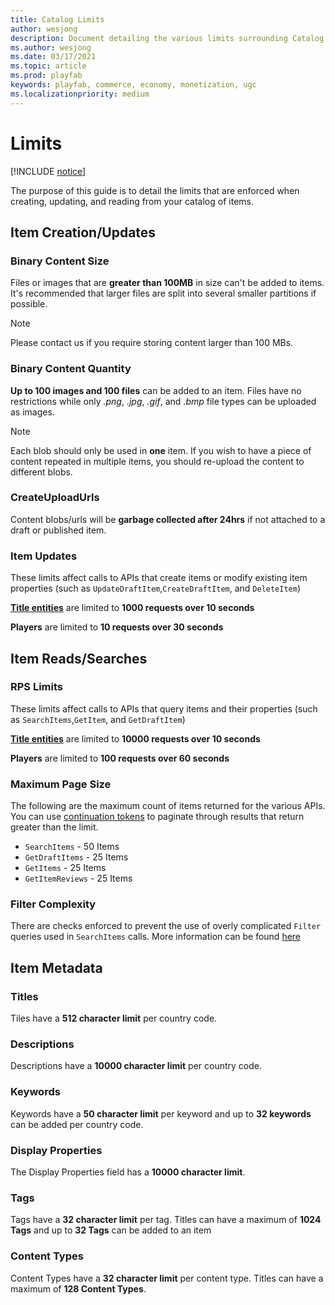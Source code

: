 ```yaml
---
title: Catalog Limits
author: wesjong
description: Document detailing the various limits surrounding Catalog and UGC.
ms.author: wesjong
ms.date: 03/17/2021
ms.topic: article
ms.prod: playfab
keywords: playfab, commerce, economy, monetization, ugc
ms.localizationpriority: medium
---
```


# Limits

[!INCLUDE [notice](../../../includes/_economy-release.md)]

The purpose of this guide is to detail the limits that are enforced when creating, updating, and reading from your catalog of items.

## Item Creation/Updates

### Binary Content Size

Files or images that are **greater than 100MB** in size can't be added to items. It's recommended that larger files are split into several smaller partitions if possible.

> [!NOTE]
> Please contact us if you require storing content larger than 100 MBs.

### Binary Content Quantity

**Up to 100 images and 100 files** can be added to an item. Files have no restrictions while only *.png*, *.jpg*, *.gif*, and *.bmp* file types can be uploaded as images.

> [!NOTE]
  > Each blob should only be used in **one** item. If you wish to have a piece of content repeated in multiple items, you should re-upload the content to different blobs.

### CreateUploadUrls

Content blobs/urls will be **garbage collected after 24hrs** if not attached to a draft or published item.

### Item Updates

These limits affect calls to APIs that create items or modify existing item properties (such as `UpdateDraftItem`,`CreateDraftItem`, and `DeleteItem`)

**[Title entities](/gaming/playfab/features/data/entities/#title)** are limited to **1000 requests over 10 seconds**

**Players** are limited to **10 requests over 30 seconds**

## Item Reads/Searches

### RPS Limits

These limits affect calls to APIs that query items and their properties (such as `SearchItems`,`GetItem`, and `GetDraftItem`)

**[Title entities](/gaming/playfab/features/data/entities/#title)** are limited to **10000 requests over 10 seconds**

**Players** are limited to **100 requests over 60 seconds**

### Maximum Page Size

The following are the maximum count of items returned for the various APIs. You can use [continuation tokens](/gaming/playfab/features/economy/ugc/search#continuation-tokens) to paginate through results that return greater than the limit.

* `SearchItems` - 50 Items
* `GetDraftItems` - 25 Items
* `GetItems` - 25 Items
* `GetItemReviews` - 25 Items

### Filter Complexity

There are checks enforced to prevent the use of overly complicated `Filter` queries used in `SearchItems` calls. More information can be found [here](/gaming/playfab/features/economy-v2/catalog/search#limits)

## Item Metadata

### Titles

Tiles have a **512 character limit** per country code.

### Descriptions

Descriptions have a **10000 character limit** per country code.

### Keywords

Keywords have a **50 character limit** per keyword and up to **32 keywords** can be added per country code.

### Display Properties

The Display Properties field has a **10000 character limit**.

### Tags

Tags have a **32 character limit** per tag.
Titles can have a maximum of **1024 Tags** and
up to **32 Tags** can be added to an item

### Content Types

Content Types have a **32 character limit** per content type.
Titles can have a maximum of **128 Content Types**.
